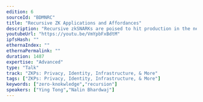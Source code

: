 ```yaml
---
edition: 6
sourceId: "BDMNRC"
title: "Recursive ZK Applications and Affordances"
description: "Recursive zkSNARKs are poised to hit production in the next two years. We discuss how to think about the new affordances and potential applications that recursion unlocks for both scalability and privacy. These include proofs-of-proofs-of-knowledge like ETHdos, on-the-fly \"programmable\" SNARKs, incrementally verifiable computation, distributed proving, and tactics for reducing verification cost or proof size."
youtubeUrl: "https://youtu.be/VmYpbFxBdtM"
ipfsHash: ""
ethernaIndex: ""
ethernaPermalink: ""
duration: 1487
expertise: "Advanced"
type: "Talk"
track: "ZKPs: Privacy, Identity, Infrastructure, & More"
tags: ["ZKPs: Privacy, Identity, Infrastructure, & More"]
keywords: ["zero-knokwledge","recursion"]
speakers: ["Ying Tong","Nalin Bhardwaj"]
---
```

